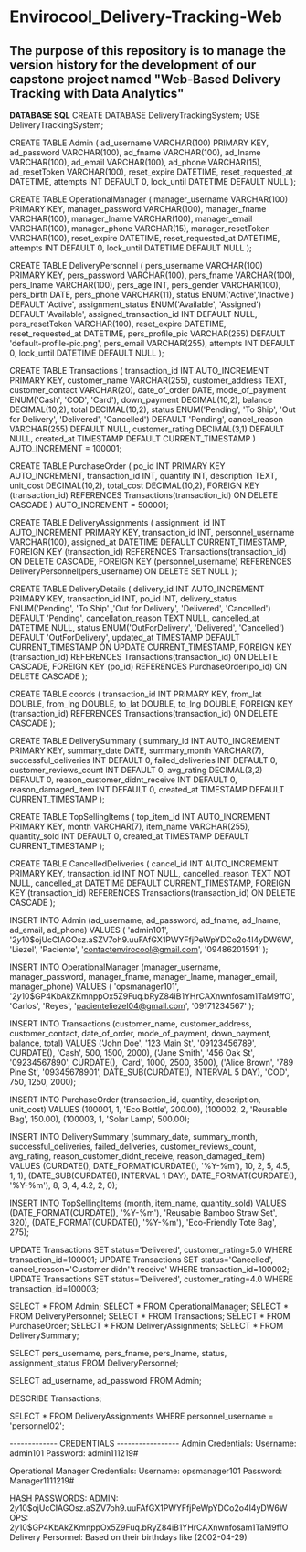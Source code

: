 # Envirocool_Delivery-Tracking-Web

## The purpose of this repository is to manage the version history for the development of our capstone project named "Web-Based Delivery Tracking with Data Analytics"

**DATABASE SQL**
CREATE DATABASE DeliveryTrackingSystem;
USE DeliveryTrackingSystem;

CREATE TABLE Admin (
    ad_username VARCHAR(100) PRIMARY KEY,
    ad_password VARCHAR(100),
    ad_fname VARCHAR(100),
    ad_lname VARCHAR(100),
    ad_email VARCHAR(100),
    ad_phone VARCHAR(15),
    ad_resetToken VARCHAR(100),
    reset_expire DATETIME,
    reset_requested_at DATETIME,
    attempts INT DEFAULT 0,
    lock_until DATETIME DEFAULT NULL
);

CREATE TABLE OperationalManager (
    manager_username VARCHAR(100) PRIMARY KEY,
    manager_password VARCHAR(100),
    manager_fname VARCHAR(100),
    manager_lname VARCHAR(100),
    manager_email VARCHAR(100),
    manager_phone VARCHAR(15),
    manager_resetToken VARCHAR(100),
    reset_expire DATETIME,
    reset_requested_at DATETIME,
    attempts INT DEFAULT 0,
    lock_until DATETIME DEFAULT NULL
);

CREATE TABLE DeliveryPersonnel (
    pers_username VARCHAR(100) PRIMARY KEY,
    pers_password VARCHAR(100),
    pers_fname VARCHAR(100),
    pers_lname VARCHAR(100),
    pers_age INT,
    pers_gender VARCHAR(100),
    pers_birth DATE,
    pers_phone VARCHAR(11),
    status ENUM('Active','Inactive') DEFAULT 'Active',
    assignment_status ENUM('Available', 'Assigned') DEFAULT 'Available',
    assigned_transaction_id INT DEFAULT NULL,
    pers_resetToken VARCHAR(100),
    reset_expire DATETIME,
    reset_requested_at DATETIME,
    pers_profile_pic VARCHAR(255) DEFAULT 'default-profile-pic.png',
    pers_email VARCHAR(255),
    attempts INT DEFAULT 0,
    lock_until DATETIME DEFAULT NULL
);

CREATE TABLE Transactions (
    transaction_id INT AUTO_INCREMENT PRIMARY KEY,
    customer_name VARCHAR(255),
    customer_address TEXT,
    customer_contact VARCHAR(20),
    date_of_order DATE,
    mode_of_payment ENUM('Cash', 'COD', 'Card'),
    down_payment DECIMAL(10,2),
    balance DECIMAL(10,2),
    total DECIMAL(10,2),
    status ENUM('Pending', 'To Ship', 'Out for Delivery', 'Delivered', 'Cancelled') DEFAULT 'Pending',
    cancel_reason VARCHAR(255) DEFAULT NULL,
    customer_rating DECIMAL(3,1) DEFAULT NULL,
    created_at TIMESTAMP DEFAULT CURRENT_TIMESTAMP
) AUTO_INCREMENT = 100001;

CREATE TABLE PurchaseOrder (
    po_id INT PRIMARY KEY AUTO_INCREMENT,
    transaction_id INT,
    quantity INT,
    description TEXT,
    unit_cost DECIMAL(10,2),
    total_cost DECIMAL(10,2),
    FOREIGN KEY (transaction_id) REFERENCES Transactions(transaction_id) ON DELETE CASCADE
) AUTO_INCREMENT = 500001;


CREATE TABLE DeliveryAssignments (
    assignment_id INT AUTO_INCREMENT PRIMARY KEY,
    transaction_id INT,
    personnel_username VARCHAR(100),
    assigned_at DATETIME DEFAULT CURRENT_TIMESTAMP,
    FOREIGN KEY (transaction_id) REFERENCES Transactions(transaction_id) ON DELETE CASCADE,
    FOREIGN KEY (personnel_username) REFERENCES DeliveryPersonnel(pers_username) ON DELETE SET NULL
);

CREATE TABLE DeliveryDetails (
    delivery_id INT AUTO_INCREMENT PRIMARY KEY,
    transaction_id INT,
    po_id INT,
    delivery_status ENUM('Pending', 'To Ship' ,'Out for Delivery', 'Delivered', 'Cancelled') DEFAULT 'Pending',
    cancellation_reason TEXT NULL,
    cancelled_at DATETIME NULL,
    status ENUM('OutForDelivery', 'Delivered', 'Cancelled') DEFAULT 'OutForDelivery',
    updated_at TIMESTAMP DEFAULT CURRENT_TIMESTAMP ON UPDATE CURRENT_TIMESTAMP,
    FOREIGN KEY (transaction_id) REFERENCES Transactions(transaction_id) ON DELETE CASCADE,
    FOREIGN KEY (po_id) REFERENCES PurchaseOrder(po_id) ON DELETE CASCADE
);

CREATE TABLE coords (
    transaction_id INT PRIMARY KEY,
    from_lat DOUBLE,
    from_lng DOUBLE,
    to_lat DOUBLE,
    to_lng DOUBLE,
    FOREIGN KEY (transaction_id) REFERENCES Transactions(transaction_id) ON DELETE CASCADE
);

CREATE TABLE DeliverySummary (
    summary_id INT AUTO_INCREMENT PRIMARY KEY,
    summary_date DATE,
    summary_month VARCHAR(7),
    successful_deliveries INT DEFAULT 0,
    failed_deliveries INT DEFAULT 0,
    customer_reviews_count INT DEFAULT 0,
    avg_rating DECIMAL(3,2) DEFAULT 0,
    reason_customer_didnt_receive INT DEFAULT 0,
    reason_damaged_item INT DEFAULT 0,
    created_at TIMESTAMP DEFAULT CURRENT_TIMESTAMP
);

CREATE TABLE TopSellingItems (
    top_item_id INT AUTO_INCREMENT PRIMARY KEY,
    month VARCHAR(7),
    item_name VARCHAR(255),
    quantity_sold INT DEFAULT 0,
    created_at TIMESTAMP DEFAULT CURRENT_TIMESTAMP
);

CREATE TABLE CancelledDeliveries (
    cancel_id INT AUTO_INCREMENT PRIMARY KEY,
    transaction_id INT NOT NULL,
    cancelled_reason TEXT NOT NULL,
    cancelled_at DATETIME DEFAULT CURRENT_TIMESTAMP,
    FOREIGN KEY (transaction_id) REFERENCES Transactions(transaction_id) ON DELETE CASCADE
);

INSERT INTO Admin (ad_username, ad_password, ad_fname, ad_lname, ad_email, ad_phone)
VALUES (
    'admin101',
    '$2y$10$ojUcCIAGOsz.aSZV7oh9.uuFAfGX1PWYFfjPeWpYDCo2o4l4yDW6W',
    'Liezel', 'Paciente',
    'contactenvirocool@gmail.com',
    '09486201591'
);

INSERT INTO OperationalManager (manager_username, manager_password, manager_fname, manager_lname, manager_email, manager_phone)
VALUES (
    'opsmanager101',
    '$2y$10$GP4KbAkZKmnppOx5Z9Fuq.bRyZ84iB1YHrCAXnwnfosam1TaM9ffO',
    'Carlos', 'Reyes',
    'pacienteliezel04@gmail.com',
    '09171234567'
);

INSERT INTO Transactions (customer_name, customer_address, customer_contact, date_of_order, mode_of_payment, down_payment, balance, total)
VALUES 
('John Doe', '123 Main St', '09123456789', CURDATE(), 'Cash', 500, 1500, 2000),
('Jane Smith', '456 Oak St', '09234567890', CURDATE(), 'Card', 1000, 2500, 3500),
('Alice Brown', '789 Pine St', '09345678901', DATE_SUB(CURDATE(), INTERVAL 5 DAY), 'COD', 750, 1250, 2000);

INSERT INTO PurchaseOrder (transaction_id, quantity, description, unit_cost)
VALUES
(100001, 1, 'Eco Bottle', 200.00),
(100002, 2, 'Reusable Bag', 150.00),
(100003, 1, 'Solar Lamp', 500.00);

INSERT INTO DeliverySummary (summary_date, summary_month, successful_deliveries, failed_deliveries, customer_reviews_count, avg_rating, reason_customer_didnt_receive, reason_damaged_item)
VALUES 
(CURDATE(), DATE_FORMAT(CURDATE(), '%Y-%m'), 10, 2, 5, 4.5, 1, 1),
(DATE_SUB(CURDATE(), INTERVAL 1 DAY), DATE_FORMAT(CURDATE(), '%Y-%m'), 8, 3, 4, 4.2, 2, 0);

INSERT INTO TopSellingItems (month, item_name, quantity_sold)
VALUES 
(DATE_FORMAT(CURDATE(), '%Y-%m'), 'Reusable Bamboo Straw Set', 320),
(DATE_FORMAT(CURDATE(), '%Y-%m'), 'Eco-Friendly Tote Bag', 275);


UPDATE Transactions SET status='Delivered', customer_rating=5.0 WHERE transaction_id=100001;
UPDATE Transactions SET status='Cancelled', cancel_reason='Customer didn''t receive' WHERE transaction_id=100002;
UPDATE Transactions SET status='Delivered', customer_rating=4.0 WHERE transaction_id=100003;


SELECT * FROM Admin;
SELECT * FROM OperationalManager;
SELECT * FROM DeliveryPersonnel;
SELECT * FROM Transactions;
SELECT * FROM PurchaseOrder;
SELECT * FROM DeliveryAssignments;
SELECT * FROM DeliverySummary;

SELECT pers_username, pers_fname, pers_lname, status, assignment_status
FROM DeliveryPersonnel;

SELECT ad_username, ad_password FROM Admin;

DESCRIBE Transactions;

SELECT * FROM DeliveryAssignments 
WHERE personnel_username = 'personnel02';

------------- CREDENTIALS -----------------
Admin Credentials:
Username: admin101
Password: admin111219#

Operational Manager Credentials:
Username: opsmanager101
Password: Manager1111219#

HASH PASSWORDS:
ADMIN: $2y$10$ojUcCIAGOsz.aSZV7oh9.uuFAfGX1PWYFfjPeWpYDCo2o4l4yDW6W
OPS: $2y$10$GP4KbAkZKmnppOx5Z9Fuq.bRyZ84iB1YHrCAXnwnfosam1TaM9ffO  
Delivery Personnel: Based on their birthdays like (2002-04-29)
